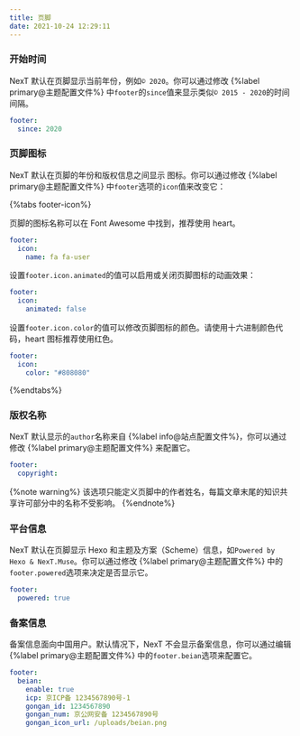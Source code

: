 ```yaml
---
title: 页脚
date: 2021-10-24 12:29:11
---
```


### 开始时间

NexT 默认在页脚显示当前年份，例如`© 2020`。你可以通过修改 {%label primary@主题配置文件%} 中`footer`的`since`值来显示类似`© 2015 - 2020`的时间间隔。

```yml next/_config.yml
footer:
  since: 2020
```

### 页脚图标

NexT 默认在页脚的年份和版权信息之间显示 <i class="fa fa-heart"></i> 图标。你可以通过修改 {%label primary@主题配置文件%} 中`footer`选项的`icon`值来改变它：

{%tabs footer-icon%}
<!-- tab name -->
页脚的图标名称可以在 Font Awesome 中找到，推荐使用 heart。

```yml next/_config.yml
footer:
  icon:
    name: fa fa-user
```
<!-- endtab -->
<!-- tab animated -->
设置`footer.icon.animated`的值可以启用或关闭页脚图标的动画效果：

```yml next/_config.yml
footer:
  icon:
    animated: false
```
<!-- endtab -->
<!-- tab color -->
设置`footer.icon.color`的值可以修改页脚图标的颜色。请使用十六进制颜色代码，heart 图标推荐使用红色。

```yml next/_config.yml
footer:
  icon:
    color: "#808080"
```
<!-- endtab -->
{%endtabs%}

### 版权名称

NexT 默认显示的`author`名称来自 {%label info@站点配置文件%}，你可以通过修改 {%label primary@主题配置文件%} 来配置它。

```yml next/_config.yml
footer:
  copyright:
```

{%note warning%}
该选项只能定义页脚中的作者姓名，每篇文章末尾的知识共享许可部分中的名称不受影响。
{%endnote%}

### 平台信息

NexT 默认在页脚显示 Hexo 和主题及方案（Scheme）信息，如`Powered by Hexo & NexT.Muse`。你可以通过修改 {%label primary@主题配置文件%} 中的`footer.powered`选项来决定是否显示它。

```yml next/_config.yml
footer:
  powered: true
```

### 备案信息

备案信息面向中国用户。默认情况下，NexT 不会显示备案信息，你可以通过编辑 {%label primary@主题配置文件%} 中的`footer.beian`选项来配置它。

```yml next/_config.yml
footer:
  beian:
    enable: true
    icp: 京ICP备 1234567890号-1
    gongan_id: 1234567890
    gongan_num: 京公网安备 1234567890号
    gongan_icon_url: /uploads/beian.png
```
